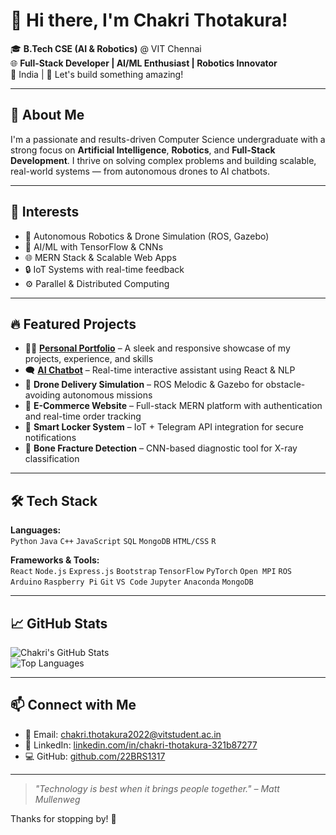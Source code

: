 # 👋 Hi there, I'm Chakri Thotakura!

🎓 **B.Tech CSE (AI & Robotics)** @ VIT Chennai  
🌐 **Full-Stack Developer | AI/ML Enthusiast | Robotics Innovator**  
📍 India | 💬 Let's build something amazing!

---

## 🚀 About Me

I'm a passionate and results-driven Computer Science undergraduate with a strong focus on **Artificial Intelligence**, **Robotics**, and **Full-Stack Development**. I thrive on solving complex problems and building scalable, real-world systems — from autonomous drones to AI chatbots.

---

## 🧠 Interests

- 🤖 Autonomous Robotics & Drone Simulation (ROS, Gazebo)
- 🧠 AI/ML with TensorFlow & CNNs
- 🌐 MERN Stack & Scalable Web Apps
- 🔒 IoT Systems with real-time feedback
- ⚙️ Parallel & Distributed Computing

---

## 🔥 Featured Projects

- 🧑‍💼 [**Personal Portfolio**](https://22brs1317.github.io/Portfolio) – A sleek and responsive showcase of my projects, experience, and skills  
- 🗨️ [**AI Chatbot**](https://22brs1317.github.io/chatbot) – Real-time interactive assistant using React & NLP  
- 🚁 **Drone Delivery Simulation** – ROS Melodic & Gazebo for obstacle-avoiding autonomous missions  
- 🛒 **E-Commerce Website** – Full-stack MERN platform with authentication and real-time order tracking  
- 🔐 **Smart Locker System** – IoT + Telegram API integration for secure notifications  
- 🦴 **Bone Fracture Detection** – CNN-based diagnostic tool for X-ray classification

---

## 🛠️ Tech Stack

**Languages:**  
`Python` `Java` `C++` `JavaScript` `SQL` `MongoDB` `HTML/CSS` `R`

**Frameworks & Tools:**  
`React` `Node.js` `Express.js` `Bootstrap` `TensorFlow` `PyTorch` `Open MPI` `ROS`  
`Arduino` `Raspberry Pi` `Git` `VS Code` `Jupyter` `Anaconda` `MongoDB`

---

## 📈 GitHub Stats

![Chakri's GitHub Stats](https://github-readme-stats.vercel.app/api?username=22BRS1317&show_icons=true&theme=github_dark)  
![Top Languages](https://github-readme-stats.vercel.app/api/top-langs/?username=22BRS1317&layout=compact&theme=github_dark) 

---

## 📫 Connect with Me

- 📧 Email: [chakri.thotakura2022@vitstudent.ac.in](mailto:chakri.thotakura2022@vitstudent.ac.in)  
- 💼 LinkedIn: [linkedin.com/in/chakri-thotakura-321b87277](https://www.linkedin.com/in/chakri-thotakura-321b87277)  
- 💻 GitHub: [github.com/22BRS1317](https://github.com/22BRS1317)

---

> _"Technology is best when it brings people together." – Matt Mullenweg_

Thanks for stopping by! 🌟
